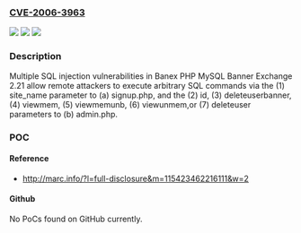 ### [CVE-2006-3963](https://cve.mitre.org/cgi-bin/cvename.cgi?name=CVE-2006-3963)
![](https://img.shields.io/static/v1?label=Product&message=n%2Fa&color=blue)
![](https://img.shields.io/static/v1?label=Version&message=n%2Fa&color=blue)
![](https://img.shields.io/static/v1?label=Vulnerability&message=n%2Fa&color=brighgreen)

### Description

Multiple SQL injection vulnerabilities in Banex PHP MySQL Banner Exchange 2.21 allow remote attackers to execute arbitrary SQL commands via the (1) site_name parameter to (a) signup.php, and the (2) id, (3) deleteuserbanner, (4) viewmem, (5) viewmemunb, (6) viewunmem,or (7) deleteuser parameters to (b) admin.php.

### POC

#### Reference
- http://marc.info/?l=full-disclosure&m=115423462216111&w=2

#### Github
No PoCs found on GitHub currently.

